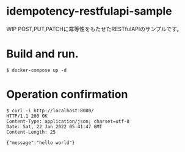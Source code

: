 # idempotency-restfulapi-sample
WIP POST,PUT,PATCHに冪等性をもたせたRESTfulAPIのサンプルです。

# Build and run.
```
$ docker-compose up -d
```

# Operation confirmation
```
$ curl -i http://localhost:8080/
HTTP/1.1 200 OK
Content-Type: application/json; charset=utf-8
Date: Sat, 22 Jan 2022 05:41:47 GMT
Content-Length: 25

{"message":"hello world"}
```